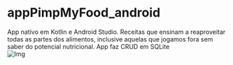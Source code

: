 # appPimpMyFood_android
App nativo em Kotlin e Android Studio. Receitas que ensinam a reaproveitar todas as partes dos alimentos, inclusive aquelas que jogamos fora sem saber do potencial nutricional. App faz CRUD em SQLite
<br/>
![Img](https://i.imgur.com/w5AWttN.png)

